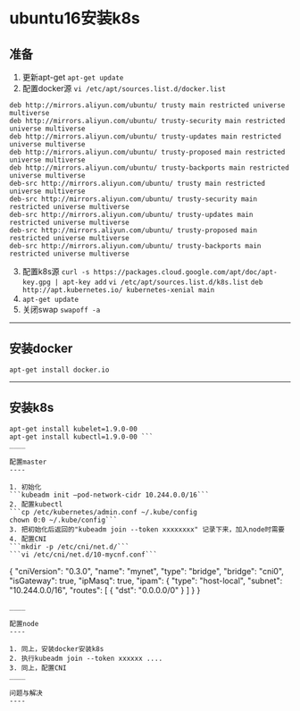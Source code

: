 ubuntu16安装k8s
====

准备
----
1. 更新apt-get
```apt-get update```
2. 配置docker源
```vi /etc/apt/sources.list.d/docker.list```
```
deb http://mirrors.aliyun.com/ubuntu/ trusty main restricted universe multiverse
deb http://mirrors.aliyun.com/ubuntu/ trusty-security main restricted universe multiverse
deb http://mirrors.aliyun.com/ubuntu/ trusty-updates main restricted universe multiverse
deb http://mirrors.aliyun.com/ubuntu/ trusty-proposed main restricted universe multiverse
deb http://mirrors.aliyun.com/ubuntu/ trusty-backports main restricted universe multiverse
deb-src http://mirrors.aliyun.com/ubuntu/ trusty main restricted universe multiverse
deb-src http://mirrors.aliyun.com/ubuntu/ trusty-security main restricted universe multiverse
deb-src http://mirrors.aliyun.com/ubuntu/ trusty-updates main restricted universe multiverse
deb-src http://mirrors.aliyun.com/ubuntu/ trusty-proposed main restricted universe multiverse
deb-src http://mirrors.aliyun.com/ubuntu/ trusty-backports main restricted universe multiverse
```
3. 配置k8s源
```curl -s https://packages.cloud.google.com/apt/doc/apt-key.gpg | apt-key add```
```vi /etc/apt/sources.list.d/k8s.list```
```deb http://apt.kubernetes.io/ kubernetes-xenial main```
4. ```apt-get update```
5. 关闭swap ```swapoff -a```
____

安装docker
----
```apt-get install docker.io```
____

安装k8s
----

```apt-get install kubeadm=1.9.0-00
apt-get install kubelet=1.9.0-00
apt-get install kubectl=1.9.0-00 ```
____

配置master
----

1. 初始化
```kubeadm init –pod-network-cidr 10.244.0.0/16```
2. 配置kubectl
```cp /etc/kubernetes/admin.conf ~/.kube/config
chown 0:0 ~/.kube/config```
3. 把初始化后返回的"kubeadm join --token xxxxxxxx" 记录下来，加入node时需要
4. 配置CNI
```mkdir -p /etc/cni/net.d/```
```vi /etc/cni/net.d/10-mycnf.conf```
```
{
	"cniVersion": "0.3.0",
	"name": "mynet",
	"type": "bridge",
	"bridge": "cni0",
	"isGateway": true,
	"ipMasq": true,
	"ipam": {
		"type": "host-local",
		"subnet": "10.244.0.0/16",
		"routes": [
			{ "dst": "0.0.0.0/0" }
		]
	}
}
```
____

配置node
----

1. 同上，安装docker安装k8s
2. 执行kubeadm join --token xxxxxx ....
3. 同上，配置CNI
____

问题与解决
----